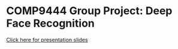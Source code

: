 # COMP9444 Group Project: Deep Face Recognition
[Click here for presentation slides](https://docs.google.com/presentation/d/1_sB9pA229NyX3D3ew4zZGrxLdDZYUGNciRHDHe4GxIk/edit?usp=sharing)
